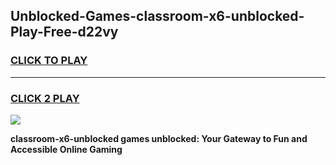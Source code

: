 
## Unblocked-Games-classroom-x6-unblocked-Play-Free-d22vy
<h3>
<a href="https://premium76.site?title=classroom-x6-unblocked&ref=21A">CLICK TO PLAY</a></h3>
<hr>

<h3>
<a href="https://premium76.site?title=classroom-x6-unblocked&ref=21A">CLICK 2 PLAY</a>
  
</h3>

<a href="https://premium76.site?title=classroom-x6-unblocked&ref=21A"><img src="https://clearcache.store/games.png"></a>


**classroom-x6-unblocked games unblocked: Your Gateway to Fun and Accessible Online Gaming**

